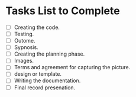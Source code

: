 <h1> Tasks List to Complete </h1>

- [ ] Creating the code.
- [ ] Testing.
- [ ] Outome.
- [ ] Sypnosis.
- [ ] Creating the planning phase.
- [ ] Images.
- [ ] Terms and agreement for capturing the picture. 
- [ ] design or template.
- [ ] Writing the documentation.
- [ ] Final record presenation.

